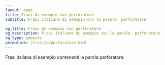 ```yaml
---
layout: page
title: Frasi di esempio con perforatore 
subtitle: Frasi italiane di esempio con la parola  perforatore

og_title: Frasi di esempio con perforatore 
og_description: Frasi italiane di esempio con la parola  perforatore
og_type: website
permalink: /frasi/p/perforatore.html
---
```


Frasi italiane di esempio contenenti la parola perforatore:



